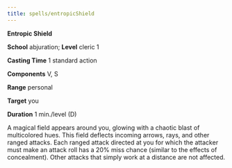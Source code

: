 ```yaml
---
title: spells/entropicShield
---
```

 **Entropic Shield**

**School** abjuration; **Level** cleric 1

**Casting Time** 1 standard action

**Components** V, S

**Range** personal

**Target** you

**Duration** 1 min./level (D)

A magical field appears around you, glowing with a chaotic blast of multicolored hues. This field deflects incoming arrows, rays, and other ranged attacks. Each ranged attack directed at you for which the attacker must make an attack roll has a 20% miss chance (similar to the effects of concealment). Other attacks that simply work at a distance are not affected.

